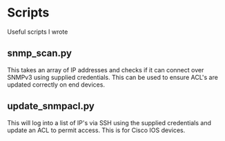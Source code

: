 # Scripts
Useful scripts I wrote

## snmp_scan.py
This takes an array of IP addresses and checks if it can connect over SNMPv3 using supplied credentials. This can be used to ensure ACL's are updated correctly on end devices.

## update_snmpacl.py
This will log into a list of IP's via SSH using the supplied credentials and update an ACL to permit access. This is for Cisco IOS devices.
